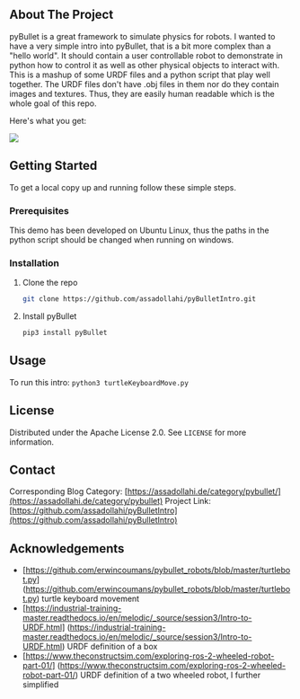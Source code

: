 ## About The Project

pyBullet is a great framework to simulate physics for robots.
I wanted to have a very simple intro into pyBullet, that is a bit more complex than a "hello world".
It should contain a user controllable robot to demonstrate in python how to control it as well as other physical objects to interact with.
This is a mashup of some URDF files and a python script that play well together. 
The URDF files don't have .obj files in them nor do they contain images and textures. 
Thus, they are easily human readable which is the whole goal of this repo. 

Here's what you get:


[![](http://img.youtube.com/vi/UqWcz4s8a7Y/0.jpg)](http://www.youtube.com/watch?v=UqWcz4s8a7Y "pyBulletIntro")

## Getting Started

To get a local copy up and running follow these simple steps.

### Prerequisites

This demo has been developed on Ubuntu Linux, thus the paths in the python script should be changed when running on windows.


### Installation

1. Clone the repo
   ```sh
   git clone https://github.com/assadollahi/pyBulletIntro.git
   ```
2. Install pyBullet
   ```sh
   pip3 install pyBullet
   ```


## Usage

To run this intro: ```python3 turtleKeyboardMove.py```


## License

Distributed under the Apache License 2.0. See `LICENSE` for more information.


<!-- CONTACT -->
## Contact

Corresponding Blog Category: [https://assadollahi.de/category/pybullet/](https://assadollahi.de/category/pybullet)
Project Link: [https://github.com/assadollahi/pyBulletIntro](https://github.com/assadollahi/pyBulletIntro)



<!-- ACKNOWLEDGEMENTS -->
## Acknowledgements

* [https://github.com/erwincoumans/pybullet_robots/blob/master/turtlebot.py] (https://github.com/erwincoumans/pybullet_robots/blob/master/turtlebot.py) turtle keyboard movement
* [https://industrial-training-master.readthedocs.io/en/melodic/_source/session3/Intro-to-URDF.html] (https://industrial-training-master.readthedocs.io/en/melodic/_source/session3/Intro-to-URDF.html) URDF definition of a box
* [https://www.theconstructsim.com/exploring-ros-2-wheeled-robot-part-01/] (https://www.theconstructsim.com/exploring-ros-2-wheeled-robot-part-01/) URDF definition of a two wheeled robot, I further simplified
